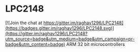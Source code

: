 # LPC2148

[![Join the chat at https://gitter.im/raghav1296/LPC2148](https://badges.gitter.im/raghav1296/LPC2148.svg)](https://gitter.im/raghav1296/LPC2148?utm_source=badge&utm_medium=badge&utm_campaign=pr-badge&utm_content=badge)
ARM 32 bit microcontrollers
